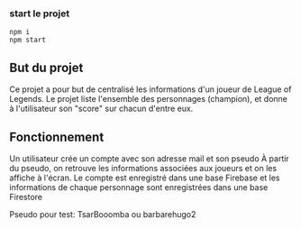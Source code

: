 ### start le projet
``npm i ``\
``npm start ``

## But du projet
Ce projet a pour but de centralisé les informations d'un joueur de League of Legends.
Le projet liste l'ensemble des personnages (champion), et donne à l'utilisateur son "score" sur chacun d'entre eux.

## Fonctionnement
Un utilisateur crée un compte avec son adresse mail et son pseudo
À partir du pseudo, on retrouve les informations associées aux joueurs et on les affiche à l'écran.
Le compte est enregistré dans une base Firebase et les informations de chaque personnage sont enregistrées dans une base Firestore

Pseudo pour test: TsarBooomba ou barbarehugo2